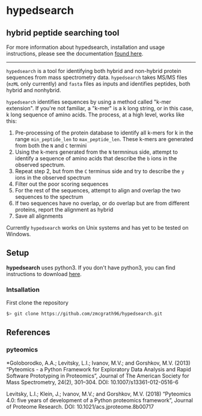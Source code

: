 # hypedsearch
## **hy**brid **pe**pti**d**e **search**ing tool

For more information about hypedsearch, installation and usage instructions, 
please see the documentation [found here](https://hypedsearch.readthedocs.io/en/latest/). 

---

`hypedsearch` is a tool for identifying both hybrid and non-hybrid protein sequences from mass spectrometry data. `hypedsearch` takes MS/MS files (`mzML` only currently) and `fasta` files as inputs and identifies peptides, both hybrid and nonhybrid.  

`hypedsearch` identifies sequences by using a method called "k-mer extension". If you're not familiar, a "k-mer" is a k long string, or in this case, k long sequence of amino acids. The process, at a high level, works like this:
1. Pre-processing of the protein database to identify all k-mers for k in the range `min_peptide_len` to `max_peptide_len`. These k-mers are generated from both the `N` and `C` termini
2. Using the k-mers generated from the `N` termninus side, attempt to identify a sequence of amino acids that describe the `b` ions in the observed spectrum.
3. Repeat step 2, but from the `C` terminus side and try to describe the `y` ions in the observed spectrum
4. Filter out the poor scoring sequences
5. For the rest of the sequences, attempt to align and overlap the two sequences to the spectrum
6. If two sequences have no overlap, or do overlap but are from different proteins, report the alignment as hybrid
7. Save all alignments

Currently `hypedsearch` works on Unix systems and has yet to be tested on Windows.

## Setup

**hypedsearch** uses python3. If you don't have python3, you can find instructions to download [here](https://www.python.org/). 
### Intsallation
First clone the repository
```bash
$> git clone https://github.com/zmcgrath96/hypedsearch.git
```
## References
### pyteomics
*Goloborodko, A.A.; Levitsky, L.I.; Ivanov, M.V.; and Gorshkov, M.V. (2013) “Pyteomics - a Python Framework for Exploratory Data Analysis and Rapid Software Prototyping in Proteomics”, Journal of The American Society for Mass Spectrometry, 24(2), 301–304. DOI: 10.1007/s13361-012-0516-6

Levitsky, L.I.; Klein, J.; Ivanov, M.V.; and Gorshkov, M.V. (2018) “Pyteomics 4.0: five years of development of a Python proteomics framework”, Journal of Proteome Research. DOI: 10.1021/acs.jproteome.8b00717
